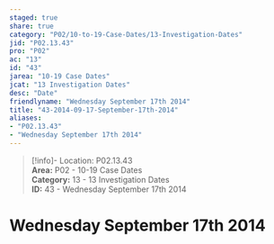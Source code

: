 ```yaml
---  
staged: true  
share: true  
category: "P02/10-to-19-Case-Dates/13-Investigation-Dates"  
jid: "P02.13.43"  
pro: "P02"  
ac: "13"  
id: "43"  
jarea: "10-19 Case Dates"  
jcat: "13 Investigation Dates"  
desc: "Date"  
friendlyname: "Wednesday September 17th 2014"  
title: "43-2014-09-17-September-17th-2014"  
aliases:   
- "P02.13.43"  
- "Wednesday September 17th 2014"  
---  
```

>[!info]- Location: P02.13.43  
>**Area:** P02 - 10-19 Case Dates  
>**Category:** 13 - 13 Investigation Dates  
>**ID:** 43 - Wednesday September 17th 2014  
  
# Wednesday September 17th 2014  
